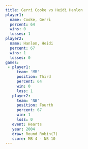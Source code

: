 ```yaml
---
title: Gerri Cooke vs Heidi Hanlon
player1:             
  name: Cooke, Gerri 
  percent: 64        
  wins: 0            
  losses: 1          
player2:             
  name: Hanlon, Heidi
  percent: 67        
  wins: 1            
  losses: 0          
games:
 - player1:         
     team: 'MB'     
     position: Third
     percent: 64    
     win: 0         
     loss: 1        
   player2:          
     team: 'NB'      
     position: Fourth
     percent: 67     
     win: 1          
     loss: 0         
   event: Hearts       
   year: 2004          
   draw: Round Robin(7)
   score: MB 4 - NB 10 
---
```

